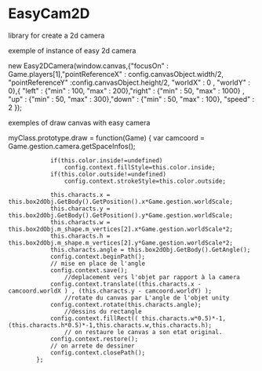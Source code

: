 EasyCam2D
=========

library for create a 2d camera 

exemple of instance of easy 2d camera 

new Easy2DCamera(window.canvas,{"focusOn" : Game.players[1],"pointReferenceX" : config.canvasObject.width/2, "pointReferenceY" :config.canvasObject.height/2, "worldX" : 0 , "worldY" : 0},{ "left" : {"min" : 100, "max" : 200},"right" : {"min" : 50, "max" : 1000} , "up" : {"min" : 50, "max" : 300},"down" : {"min" : 50, "max" : 100}, "speed" : 2 });

exemples of draw canvas with easy camera

myClass.prototype.draw = function(Game)
			{
				var camcoord = Game.gestion.camera.getSpaceInfos();
        
				if(this.color.inside!=undefined)
		 			config.context.fillStyle=this.color.inside;
				if(this.color.outside!=undefined)
		 			config.context.strokeStyle=this.color.outside;
        
		 		this.characts.x = this.box2dObj.GetBody().GetPosition().x*Game.gestion.worldScale;
		 		this.characts.y = this.box2dObj.GetBody().GetPosition().y*Game.gestion.worldScale;
		 		this.characts.w = this.box2dObj.m_shape.m_vertices[2].x*Game.gestion.worldScale*2;
		 		this.characts.h = this.box2dObj.m_shape.m_vertices[2].y*Game.gestion.worldScale*2;
		 		this.characts.angle = this.box2dObj.GetBody().GetAngle();
				config.context.beginPath();
				// mise en place de l'angle
				config.context.save();
					//deplacement vers l'objet par rapport à la camera
				config.context.translate((this.characts.x - camcoord.worldX ) , (this.characts.y - camcoord.worldY) );
					//rotate du canvas par L'angle de l'objet unity
				config.context.rotate(this.characts.angle);
		 			//dessins du rectangle
		 		config.context.fillRect(( this.characts.w*0.5)*-1, (this.characts.h*0.5)*-1,this.characts.w,this.characts.h);
					// on restaure le canvas a son etat original.
				config.context.restore();
				// on arrete de dessiner
				config.context.closePath();
			};
